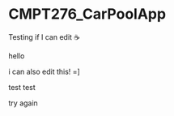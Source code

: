 # CMPT276_CarPoolApp

Testing if I can edit :coffee:

hello

i can also edit this! =]

test test

try again
